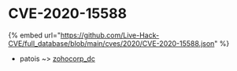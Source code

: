 # CVE-2020-15588
{% embed url="https://github.com/Live-Hack-CVE/full_database/blob/main/cves/2020/CVE-2020-15588.json" %}

* patois ~> [zohocorp_dc](https://www.alice-snow.ru/2020/database/cve-2020-15588/zohocorp_dc-patois)